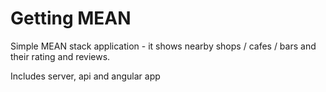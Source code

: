# Getting MEAN

Simple MEAN stack application - it shows nearby shops / cafes / bars and their rating and reviews.

Includes server, api and angular app